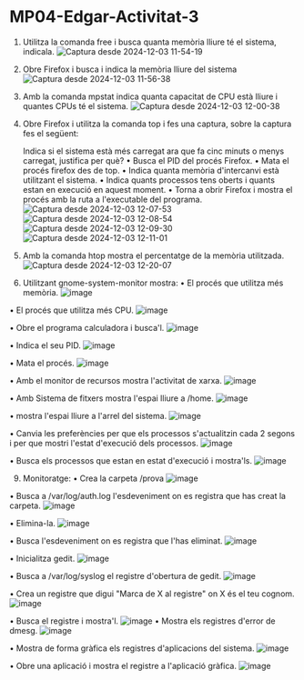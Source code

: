 # MP04-Edgar-Activitat-3
1. Utilitza la comanda free i busca quanta memòria lliure té el sistema, indicala.
   ![Captura desde 2024-12-03 11-54-19](https://github.com/user-attachments/assets/93e08fed-5173-47e3-8192-8bfc471bca01)
2. Obre Firefox i busca i indica la memòria lliure del sistema
   ![Captura desde 2024-12-03 11-56-38](https://github.com/user-attachments/assets/9ba71f4c-67a0-483b-a040-8f1cb6bf4f71)
3. Amb la comanda mpstat indica quanta capacitat de CPU està lliure i
quantes CPUs té el sistema.
  ![Captura desde 2024-12-03 12-00-38](https://github.com/user-attachments/assets/162a9a3a-0f1a-4c2a-9f78-aa11cfd642a7)
4. Obre Firefox i utilitza la comanda top i fes una captura, sobre la captura fes
el següent:

    Indica si el sistema està més carregat ara que fa cinc minuts o menys
    carregat, justifica per què?
  • Busca el PID del procés Firefox.
  • Mata el procés firefox des de top.
  • Indica quanta memòria d'intercanvi està utilitzant el sistema.
  • Indica quants processos tens oberts i quants estan en execució en
    aquest moment.
  • Torna a obrir Firefox i mostra el procés amb la ruta a l'executable del
    programa.
  ![Captura desde 2024-12-03 12-07-53](https://github.com/user-attachments/assets/d0d57fe5-e82d-4b4b-aa81-0391c5ae4a89)
  ![Captura desde 2024-12-03 12-08-54](https://github.com/user-attachments/assets/a43ce44f-bf55-46ed-b86e-4e24a88ef638)
  ![Captura desde 2024-12-03 12-09-30](https://github.com/user-attachments/assets/8eebd311-f9cd-4021-b52c-e96375f71c52)
  ![Captura desde 2024-12-03 12-11-01](https://github.com/user-attachments/assets/f37a0f9c-a0c7-4a46-b963-73075d01ab87)
 
6. Amb la comanda htop mostra el percentatge de la memòria utilitzada.
    ![Captura desde 2024-12-03 12-20-07](https://github.com/user-attachments/assets/9305c51d-54f0-4876-9377-63c7a24ab61f)
7. Utilitzant gnome-system-monitor mostra:
  • El procés que utilitza més memòria.
![image](https://github.com/user-attachments/assets/f5e1df8b-dbeb-42da-816f-4dfa266d1f24)

  • El procés que utilitza més CPU.
  ![image](https://github.com/user-attachments/assets/a8ebc962-4a26-4b2b-86c9-7b10cbda2ed4)

  • Obre el programa calculadora i busca'l.
  ![image](https://github.com/user-attachments/assets/11188897-84da-4cb2-82df-cb0a560781f0)

  • Indica el seu PID.
  ![image](https://github.com/user-attachments/assets/8a132d80-739c-4969-9ab5-fb4ac56a9a50)


  • Mata el procés.
  ![image](https://github.com/user-attachments/assets/8d480774-5e93-4542-bbf1-5b964a1413b6)

  • Amb el monitor de recursos mostra l'activitat de xarxa.
  ![image](https://github.com/user-attachments/assets/0fe4787b-2ab3-41e6-aa5c-b98c2ee59dc8)

  • Amb Sistema de fitxers mostra l'espai lliure a /home.
  ![image](https://github.com/user-attachments/assets/cb918ce7-1a81-4901-a9a2-3b57799b710e)

  • mostra l'espai lliure a l'arrel del sistema.
  ![image](https://github.com/user-attachments/assets/0dc1234b-0d89-40b4-88a8-0b48d5835dfd)

  • Canvia les preferències per que els processos s'actualitzin cada 2
    segons i per que mostri l'estat d'execució dels processos.
    ![image](https://github.com/user-attachments/assets/b7ff0866-b1d0-437b-aeb1-8a48ceec8255)

  • Busca els processos que estan en estat d'execució i mostra'ls.
  ![image](https://github.com/user-attachments/assets/05ee5f6e-05ab-41fc-93fa-91c8a0ec145f)

9. Monitoratge:
  • Crea la carpeta /prova
![image](https://github.com/user-attachments/assets/79a9f963-eb13-482b-82a1-13f62e98fae7)

  • Busca a /var/log/auth.log l'esdeveniment on es registra que has creat la
    carpeta.
    ![image](https://github.com/user-attachments/assets/6470c609-db67-4fe0-b81f-560823cdeaae)

  • Elimina-la.
  ![image](https://github.com/user-attachments/assets/45ce3a34-0241-46f7-905c-363143619fb5)

  • Busca l'esdeveniment on es registra que l'has eliminat.
  ![image](https://github.com/user-attachments/assets/b04ea1ea-a6d6-42d1-bc21-07c9ac3d073a)

  • Inicialitza gedit.
  ![image](https://github.com/user-attachments/assets/e8340b28-69e7-4391-a306-5719a3ad8949)

  • Busca a /var/log/syslog el registre d'obertura de gedit.
  ![image](https://github.com/user-attachments/assets/7e79a948-be39-4b8d-8500-2df38e634238)

  • Crea un registre que digui "Marca de X al registre" on X és el teu cognom.
![image](https://github.com/user-attachments/assets/2ef90413-5fb8-4ad6-a468-940fd017e7d4)


  • Busca el registre i mostra'l.
  ![image](https://github.com/user-attachments/assets/19b9c0f3-4e0f-49d3-96c7-6c8abedf0e4b)
  • Mostra els registres d'error de dmesg.
  ![image](https://github.com/user-attachments/assets/fd4970fc-7786-40c2-a6e1-c897ce5660eb)

  • Mostra de forma gràfica els registres d'aplicacions del sistema.
  ![image](https://github.com/user-attachments/assets/aa6e991d-48b3-423b-a2d6-8dc09c46925c)

  • Obre una aplicació i mostra el registre a l'aplicació gràfica.
![image](https://github.com/user-attachments/assets/63d48309-858c-4c24-a1c0-19acb7274870)

